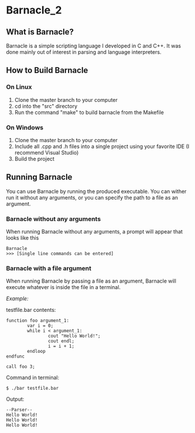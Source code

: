 # Barnacle_2

## What is Barnacle?

Barnacle is a simple scripting language I developed in C and C++. It was done mainly out of interest in parsing and language interpreters.

## How to Build Barnacle

### On Linux

1. Clone the master branch to your computer
2. cd into the "src" directory
3. Run the command "make" to build barnacle from the Makefile

### On Windows

1. Clone the master branch to your computer
2. Include all .cpp and .h files into a single project using your favorite IDE (I recommend Visual Studio)
3. Build the project

## Running Barnacle

You can use Barnacle by running the produced executable. You can wither run it without any arguments, or you can specify the path to a file as an argument.

### Barnacle without any arguments

When running Barnacle without any arguments, a prompt will appear that looks like this

```
Barnacle
>>> [Single line commands can be entered]
```

### Barnacle with a file argument

When running Barnacle by passing a file as an argument, Barnacle will execute whatever is inside the file in a terminal.

*Example:*

testfile.bar contents:
```
function foo argument_1:
        var i = 0;
        while i < argument_1:
                cout "Hello World!";
                cout endl;
                i = i + 1;
        endloop
endfunc

call foo 3;
```

Command in terminal:
```
$ ./bar testfile.bar
```

Output:
```
--Parser--
Hello World!
Hello World!
Hello World!
```

